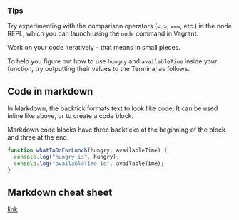 ### Tips

Try experimenting with the comparison operators (`<`, `>`, `===`, etc.) in the node REPL, which you can launch using the `node` command in Vagrant.

Work on your code iteratively – that means in small pieces. 

To help you figure out how to use `hungry` and `availableTime` inside your function, try outputting their values to the Terminal as follows.

## Code in markdown
In Markdown, the backtick formats text to look like code. It can be used inline like above, or to create a code block.

Markdown code blocks have three backticks at the beginning of the block and three at the end.

``` javascript
function whatToDoForLunch(hungry, availableTime) {
  console.log("hungry is", hungry);
  console.log("availableTime is", availableTime);
}
```

## Markdown cheat sheet

[link](https://github.com/adam-p/markdown-here/wiki/Markdown-Cheatsheet)